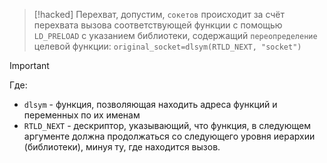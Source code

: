 
> [!hacked] 
> Перехват, допустим, `сокетов` происходит за счёт перехвата вызова соответствующей функции с помощью `LD_PRELOAD` с указанием библиотеки, содержащий `переопределение` целевой функции:
> `original_socket=dlsym(RTLD_NEXT, "socket")`

> [!important] 
> Где:
> - `dlsym` - функция, позволяющая находить адреса функций и переменных по их именам
> - `RTLD_NEXT` - дескриптор, указывающий, что функция, в следующем аргументе должна продолжаться со следующего уровня иерархии (библиотеки), минуя ту, где находится вызов.



